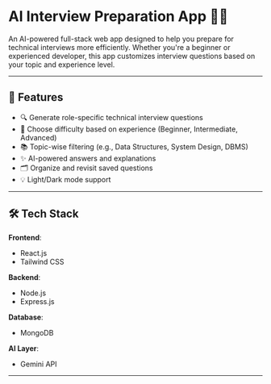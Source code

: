 # AI Interview Preparation App 🤖🎯

An AI-powered full-stack web app designed to help you prepare for technical interviews more efficiently. Whether you're a beginner or experienced developer, this app customizes interview questions based on your topic and experience level.

---

## 🚀 Features

- 🔍 Generate role-specific technical interview questions
- 🧠 Choose difficulty based on experience (Beginner, Intermediate, Advanced)
- 📚 Topic-wise filtering (e.g., Data Structures, System Design, DBMS)
- ✨ AI-powered answers and explanations
- 🗂️ Organize and revisit saved questions
- 💡 Light/Dark mode support

---

## 🛠 Tech Stack

**Frontend**:

- React.js
- Tailwind CSS

**Backend**:

- Node.js
- Express.js

**Database**:

- MongoDB

**AI Layer**:

- Gemini API

---
